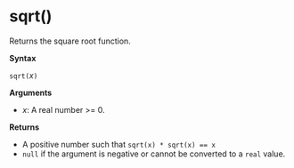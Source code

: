 # sqrt()

Returns the square root function.  

**Syntax**

`sqrt(`*x*`)`

**Arguments**

* *x*: A real number >= 0.

**Returns**

* A positive number such that `sqrt(x) * sqrt(x) == x`
* `null` if the argument is negative or cannot be converted to a `real` value. 